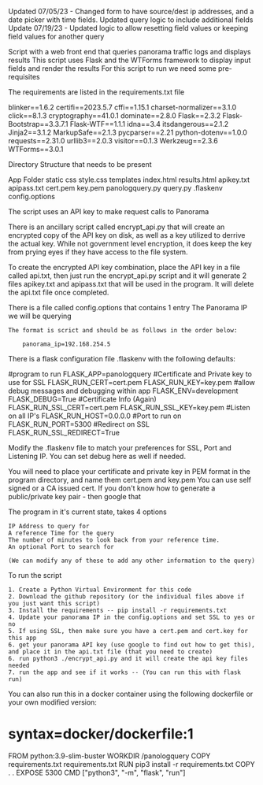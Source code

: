 Updated 07/05/23 - Changed form to have source/dest ip addresses, and a date picker with time fields.  Updated query logic to include additional fields
Update 07/19/23  - Updated logic to allow resetting field values or keeping field values for another query


Script with a web front end that queries panorama traffic logs and displays results
This script uses Flask and the WTForms framework to display input fields and render the results
For this script to run we need some pre-requisites

The requirements are listed in the requirements.txt file

blinker==1.6.2
certifi==2023.5.7
cffi==1.15.1
charset-normalizer==3.1.0
click==8.1.3
cryptography==41.0.1
dominate==2.8.0
Flask==2.3.2
Flask-Bootstrap==3.3.7.1
Flask-WTF==1.1.1
idna==3.4
itsdangerous==2.1.2
Jinja2==3.1.2
MarkupSafe==2.1.3
pycparser==2.21
python-dotenv==1.0.0
requests==2.31.0
urllib3==2.0.3
visitor==0.1.3
Werkzeug==2.3.6
WTForms==3.0.1


Directory Structure that needs to be present

App Folder
     static
          css
              style.css
     templates
         index.html
         results.html
    apikey.txt
    apipass.txt
    cert.pem
    key.pem
    panologquery.py
    query.py
    .flaskenv
    config.options

The script uses an API key to make request calls to Panorama

There is an ancillary script called encrypt_api.py that will create an encrypted copy of the API key on disk, as well as a key utilized to derrive the actual key.  While not government
level encryption, it does keep the key from prying eyes if they have access to the file system.

To create the encrypted API key combination, place the API key in a file called api.txt, then just run the encrypt_api.py script and it will generate 2 files
apikey.txt and apipass.txt that will be used in the program.  It will delete the api.txt file once completed.

There is a file called config.options that contains 1 entry
    The Panorama IP we will be querying

    The format is scrict and should be as follows in the order below:

        panorama_ip=192.168.254.5
     
There is a flask configuration file .flaskenv with the following defaults:

#program to run
FLASK_APP=panologquery
#Certificate and Private key to use for SSL
FLASK_RUN_CERT=cert.pem
FLASK_RUN_KEY=key.pem
#allow debug messages and debugging within app
FLASK_ENV=development
FLASK_DEBUG=True
#Certificate Info (Again)
FLASK_RUN_SSL_CERT=cert.pem
FLASK_RUN_SSL_KEY=key.pem
#Listen on all IP's
FLASK_RUN_HOST=0.0.0.0
#Port to run on 
FLASK_RUN_PORT=5300
#Redirect on SSL
FLASK_RUN_SSL_REDIRECT=True

Modify the .flaskenv file to match your preferences for SSL, Port and Listening IP.  You can set debug here as well if needed.

You will need to place your certificate and private key in PEM format in the program directory, and name them cert.pem and key.pem
    You can use self signed or a CA issued cert.  If you don't know how to generate a public/private key pair - then google that


The program in it's current state, takes 4 options

    IP Address to query for
    A reference Time for the query
    The number of minutes to look back from your reference time.
    An optional Port to search for

    (We can modify any of these to add any other information to the query)



To run the script

    1. Create a Python Virtual Environment for this code
    2. Download the github repository (or the individual files above if you just want this script)
    3. Install the requirements -- pip install -r requirements.txt
    4. Update your panorama IP in the config.options and set SSL to yes or no
    5. If using SSL, then make sure you have a cert.pem and cert.key for this app
    6. get your panorama API key (use google to find out how to get this), and place it in the api.txt file (that you need to create)
    6. run python3 ./encrypt_api.py and it will create the api key files needed
    7. run the app and see if it works -- (You can run this with flask run)


You can also run this in a docker container using the following dockerfile or your own modified version:

# syntax=docker/dockerfile:1

FROM python:3.9-slim-buster
WORKDIR /panologquery
COPY requirements.txt requirements.txt
RUN pip3 install -r requirements.txt
COPY . .
EXPOSE 5300
CMD ["python3", "-m", "flask", "run"]



